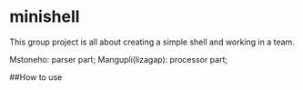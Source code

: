 # minishell

This group project is all about creating a simple shell and working in a team.

Mstoneho: parser part;
Mangupli(lizagap): processor part;

##How to use
